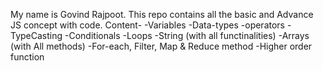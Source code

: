 My name is Govind Rajpoot.
This repo contains all the basic and Advance JS concept with code.
Content-
-Variables
-Data-types
-operators
-TypeCasting
-Conditionals
-Loops
-String (with all functinalities)
-Arrays (with All methods)
-For-each, Filter, Map & Reduce method
-Higher order function
